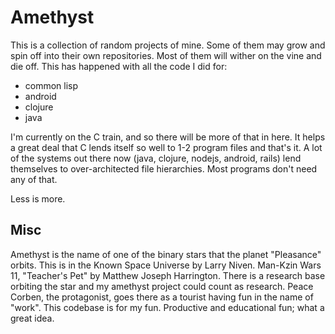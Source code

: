 # Amethyst

This is a collection of random projects of mine.  Some of them may grow and spin off into their own repositories.  Most of them will wither on the vine and die off.  This has happened with all the code I did for:

- common lisp
- android
- clojure
- java

I'm currently on the C train, and so there will be more of that in here.  It helps a great deal that C lends itself so well to 1-2 program files and that's it.  A lot of the systems out there now (java, clojure, nodejs, android, rails) lend themselves to over-architected file hierarchies.  Most programs don't need any of that.

Less is more.

## Misc

Amethyst is the name of one of the binary stars that the planet "Pleasance" orbits.  This is in the Known Space Universe by Larry Niven.  Man-Kzin Wars 11, "Teacher's Pet" by Matthew Joseph Harrington.  There is a research base orbiting the star and my amethyst project could count as research.  Peace Corben, the protagonist, goes there as a tourist having fun in the name of "work".  This codebase is for my fun.  Productive and educational fun; what a great idea.
